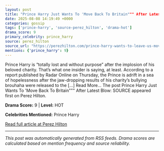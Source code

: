```yaml
---
layout: post
title: "Prince Harry Just Wants To 'Move Back To Britain""" After Latest Blow: SOURCE"""
date: 2025-08-08 14:19:49 +0000
categories: gossip
tags: ['prince-harry', 'source-perez_hilton', 'drama-hot']
drama_score: 9
primary_celebrity: prince_harry
source: perez_hilton
source_url: "https://perezhilton.com/prince-harry-wants-to-leave-us-move-back-britain-meghan-markle-sentebale-charity-downfall/"""
mentions: {'prince_harry': 9}
---
```


Prince Harry is “totally lost and without purpose” after the implosion of his beloved charity. That’s what one insider is saying, at least. According to a report published by Radar Online on Thursday, the Prince is adrift in a sea of hopelessness after the jaw-dropping results of his charity’s bullying brouhaha were released to the [...] Read More... The post Prince Harry Just Wants To 'Move Back To Britain""" After Latest Blow: SOURCE appeared first on Perez Hilton.

**Drama Score:** 9 | **Level:** HOT

**Celebrities Mentioned:** Prince Harry

[Read full article at Perez Hilton](https://perezhilton.com/prince-harry-wants-to-leave-us-move-back-britain-meghan-markle-sentebale-charity-downfall/)

---
*This post was automatically generated from RSS feeds. Drama scores are calculated based on mention frequency and source reliability.*
